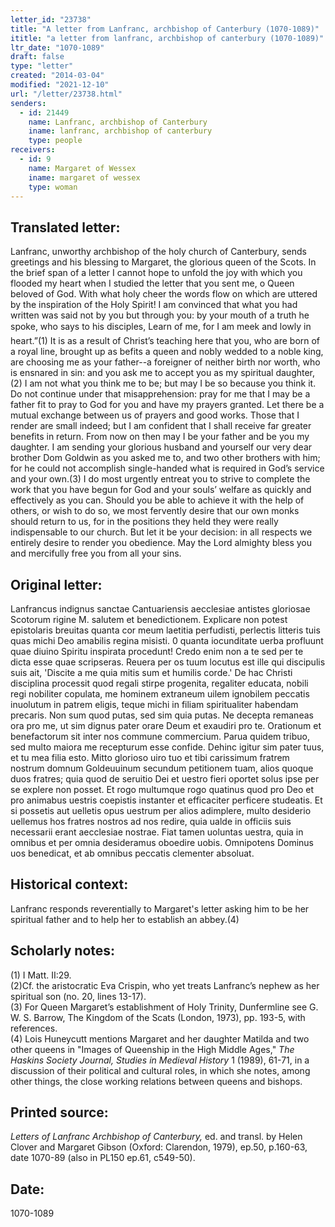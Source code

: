 ```yaml
---
letter_id: "23738"
title: "A letter from Lanfranc, archbishop of Canterbury (1070-1089)"
ititle: "a letter from lanfranc, archbishop of canterbury (1070-1089)"
ltr_date: "1070-1089"
draft: false
type: "letter"
created: "2014-03-04"
modified: "2021-12-10"
url: "/letter/23738.html"
senders:
  - id: 21449
    name: Lanfranc, archbishop of Canterbury
    iname: lanfranc, archbishop of canterbury
    type: people
receivers:
  - id: 9
    name: Margaret of Wessex
    iname: margaret of wessex
    type: woman
---
```

<h2> Translated letter:</h2>Lanfranc, unworthy archbishop of the holy church of Canterbury, sends greetings and his blessing to Margaret, the glorious queen of the Scots.
In the brief span of a letter I cannot hope to unfold the joy with which you flooded my heart when I studied the letter that you sent me, o Queen beloved of God. With what holy cheer the words flow on which are uttered by the inspiration of the Holy Spirit! I am convinced that what you had written was said not by you but through you: by your mouth of a truth he spoke, who says to his disciples, Learn of me, for I am meek and lowly in heart.”(1) It is as a result of Christ’s teaching here that you, who are born of a royal line, brought up as befits a queen and nobly wedded to a noble king, are choosing me as your father--a foreigner of neither birth nor worth, who is ensnared in sin: and you ask me to accept you as my spiritual daughter,(2) I am not what you think me to be; but may I be so because you think it. Do not continue under that misapprehension: pray for me that I may be a father fit to pray to God for you and have my prayers granted. Let there be a mutual exchange between us of prayers and good works. Those that I render are small indeed; but I am confident that I shall receive far greater benefits in return. From now on then may I be your father and be you my daughter.
I am sending your glorious husband and yourself our very dear brother Dom Goldwin as you asked me to, and two other brothers with him; for he could not accomplish single-handed what is required in God’s service and your own.(3) I do most urgently entreat you to strive to complete the work that you have begun for God and your souls’ welfare as quickly and effectively as you can. Should you be able to achieve it with the help of others, or wish to do so, we most fervently desire that our own monks should return to us, for in the positions they held they were really indispensable to our church. But let it be your decision: in all respects we entirely desire to render you obedience.
May the Lord almighty bless you and mercifully free you from all your sins.
<h2 class="mt-4"> Original letter:</h2>Lanfrancus indignus sanctae Cantuariensis aecclesiae antistes gloriosae Scotorum rigine M. salutem et benedictionem.
Explicare non potest epistolaris breuitas quanta cor meum laetitia perfudisti, perlectis litteris tuis quas michi Deo amabilis regina misisti. 0 quanta iocunditate uerba profluunt quae diuino Spiritu inspirata procedunt! Credo enim non a te sed per te dicta esse quae scripseras. Reuera per  os tuum locutus est ille qui discipulis suis ait, 'Discite a me quia mitis sum et humilis corde.' De hac Christi disciplina processit quod regali stirpe progenita, regaliter educata, nobili regi nobiliter copulata, me hominem extraneum uilem ignobilem peccatis inuolutum in patrem eligis, teque michi in filiam spiritualiter habendam precaris. Non sum quod putas, sed sim quia putas. Ne decepta remaneas ora pro me, ut sim dignus pater orare Deum et exaudiri pro te. Orationum  et benefactorum sit inter nos commune commercium. Parua quidem tribuo, sed multo maiora me recepturum esse confide. Dehinc igitur sim pater tuus, et tu mea filia esto.
Mitto glorioso uiro tuo et tibi carissimum fratrem nostrum domnum Goldeuuinum secundum petitionem tuam, alios quoque duos fratres; quia quod de seruitio Dei et uestro fieri oportet solus ipse per se explere non posset.  Et rogo multumque rogo quatinus quod pro Deo et pro animabus uestris coepistis instanter et efficaciter perficere studeatis. Et si possetis aut uelletis opus uestrum per alios adimplere, multo desiderio uellemus hos fratres nostros ad nos redire, quia ualde in officiis suis necessarii erant aecclesiae nostrae. Fiat tamen uoluntas uestra, quia in omnibus et per omnia desideramus oboedire uobis.
Omnipotens Dominus uos benedicat, et ab omnibus peccatis clementer absoluat.
<h2 class="mt-4"> Historical context:</h2>Lanfranc responds reverentially to Margaret's letter asking him to be her spiritual father and to help her to establish an abbey.(4)
<h2 class="mt-4"> Scholarly notes:</h2><p>(1) I Matt. II:29. <br>(2)Cf. the aristocratic Eva Crispin, who yet treats Lanfranc’s nephew as her spiritual son (no. 20, lines 13-17). <br>(3) For Queen Margaret’s establishment of Holy Trinity, Dunfermline see G. W. S. Barrow, The Kingdom of the Scats (London, 1973), pp. 193-5, with references. <br>(4) Lois Huneycutt mentions Margaret and her daughter Matilda and two other queens in "Images of Queenship in the High Middle Ages," <em>The Haskins Society Journal, Studies in Medieval History</em> 1 (1989), 61-71, in a discussion of their political and cultural roles, in which she notes, among other things, the close working relations between queens and bishops.</p><h2 class="mt-4"> Printed source:</h2><p><em>Letters of Lanfranc Archbishop of Canterbury,</em> ed. and transl. by Helen Clover and Margaret Gibson (Oxford: Clarendon, 1979), ep.50, p.160-63, date 1070-89 (also in PL150 ep.61, c549-50).</p><h2 class="mt-4"> Date:</h2>1070-1089